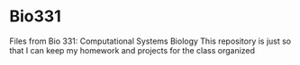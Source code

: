 # Bio331
Files from Bio 331: Computational Systems Biology
 This repository is just so that I can keep my homework and projects for the class organized
